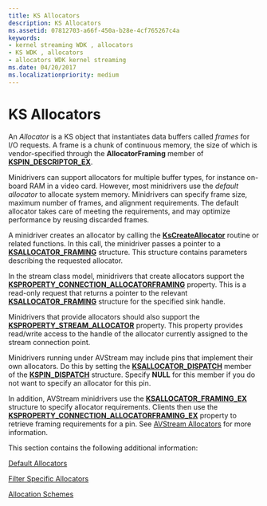 ```yaml
---
title: KS Allocators
description: KS Allocators
ms.assetid: 07812703-a66f-450a-b28e-4cf765267c4a
keywords:
- kernel streaming WDK , allocators
- KS WDK , allocators
- allocators WDK kernel streaming
ms.date: 04/20/2017
ms.localizationpriority: medium
---
```


# KS Allocators





An *Allocator* is a KS object that instantiates data buffers called *frames* for I/O requests. A frame is a chunk of continuous memory, the size of which is vendor-specified through the **AllocatorFraming** member of [**KSPIN\_DESCRIPTOR\_EX**](https://docs.microsoft.com/windows-hardware/drivers/ddi/ks/ns-ks-_kspin_descriptor_ex).

Minidrivers can support allocators for multiple buffer types, for instance on-board RAM in a video card. However, most minidrivers use the *default allocator* to allocate system memory. Minidrivers can specify frame size, maximum number of frames, and alignment requirements. The default allocator takes care of meeting the requirements, and may optimize performance by reusing discarded frames.

A minidriver creates an allocator by calling the [**KsCreateAllocator**](https://docs.microsoft.com/windows-hardware/drivers/ddi/ks/nf-ks-kscreateallocator) routine or related functions. In this call, the minidriver passes a pointer to a [**KSALLOCATOR\_FRAMING**](https://docs.microsoft.com/windows-hardware/drivers/ddi/ks/ns-ks-ksallocator_framing) structure. This structure contains parameters describing the requested allocator.

In the stream class model, minidrivers that create allocators support the [**KSPROPERTY\_CONNECTION\_ALLOCATORFRAMING**](https://docs.microsoft.com/windows-hardware/drivers/stream/ksproperty-connection-allocatorframing) property. This is a read-only request that returns a pointer to the relevant [**KSALLOCATOR\_FRAMING**](https://docs.microsoft.com/windows-hardware/drivers/ddi/ks/ns-ks-ksallocator_framing) structure for the specified sink handle.

Minidrivers that provide allocators should also support the [**KSPROPERTY\_STREAM\_ALLOCATOR**](https://docs.microsoft.com/windows-hardware/drivers/stream/ksproperty-stream-allocator) property. This property provides read/write access to the handle of the allocator currently assigned to the stream connection point.

Minidrivers running under AVStream may include pins that implement their own allocators. Do this by setting the [**KSALLOCATOR\_DISPATCH**](https://docs.microsoft.com/windows-hardware/drivers/ddi/ks/ns-ks-_ksallocator_dispatch) member of the [**KSPIN\_DISPATCH**](https://docs.microsoft.com/windows-hardware/drivers/ddi/ks/ns-ks-_kspin_dispatch) structure. Specify **NULL** for this member if you do not want to specify an allocator for this pin.

In addition, AVStream minidrivers use the [**KSALLOCATOR\_FRAMING\_EX**](https://docs.microsoft.com/windows-hardware/drivers/ddi/ks/ns-ks-ksallocator_framing_ex) structure to specify allocator requirements. Clients then use the [**KSPROPERTY\_CONNECTION\_ALLOCATORFRAMING\_EX**](https://docs.microsoft.com/windows-hardware/drivers/stream/ksproperty-connection-allocatorframing-ex) property to retrieve framing requirements for a pin. See [AVStream Allocators](avstream-allocators.md) for more information.

This section contains the following additional information:

[Default Allocators](default-allocators.md)

[Filter Specific Allocators](filter-specific-allocators.md)

[Allocation Schemes](allocation-schemes.md)

 

 




